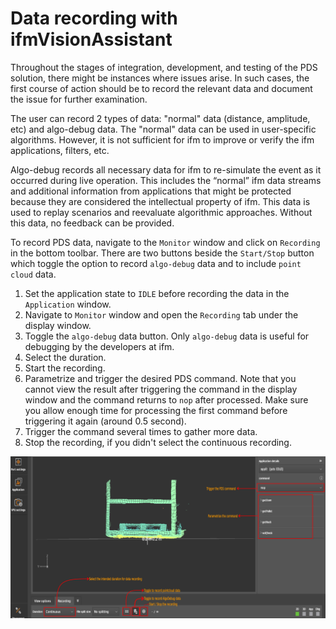 
# Data recording with ifmVisionAssistant

Throughout the stages of integration, development, and testing of the PDS solution, there might be instances where issues arise. In such cases, the first course of action should be to record the relevant data and document the issue for further examination.

The user can record 2 types of data: "normal" data (distance, amplitude, etc) and algo-debug data. The "normal" data can be used in user-specific algorithms. However, it is not sufficient for ifm to improve or verify the ifm applications, filters, etc.

Algo-debug records all necessary data for ifm to re-simulate the event as it occurred during live operation. This includes the “normal” ifm data streams and additional information from applications that might be protected because they are considered the intellectual property of ifm. This data is used to replay scenarios and reevaluate algorithmic approaches. Without this data, no feedback can be provided.

To record PDS data, navigate to the `Monitor` window and click on `Recording` in the bottom toolbar. There are two buttons beside the `Start/Stop` button which toggle the option to record `algo-debug` data and to include `point cloud` data.

1. Set the application state to `IDLE` before recording the data in the `Application` window.
2. Navigate to `Monitor` window and open the `Recording` tab under the display window.
3. Toggle the `algo-debug` data button. Only `algo-debug` data is useful for debugging by the developers at ifm. 
4. Select the duration.
5. Start the recording.
6. Parametrize and trigger the desired PDS command. Note that you cannot view the result after triggering the command in the display window and the command returns to `nop` after processed. Make sure you allow enough time for processing the first command before triggering it again (around 0.5 second).
7. Trigger the command several times to gather more data.
8. Stop the recording, if you didn't select the continuous recording.

![Recording iVA](resources/record.png)

